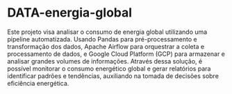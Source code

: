 # DATA-energia-global

Este projeto visa analisar o consumo de energia global utilizando uma pipeline automatizada. Usando Pandas para pré-processamento e transformação dos dados, Apache Airflow para orquestrar a coleta e processamento de dados, e Google Cloud Platform (GCP) para armazenar e analisar grandes volumes de informações. Através dessa solução, é possível monitorar o consumo energético global e gerar relatórios para identificar padrões e tendências, auxiliando na tomada de decisões sobre eficiência energética.

